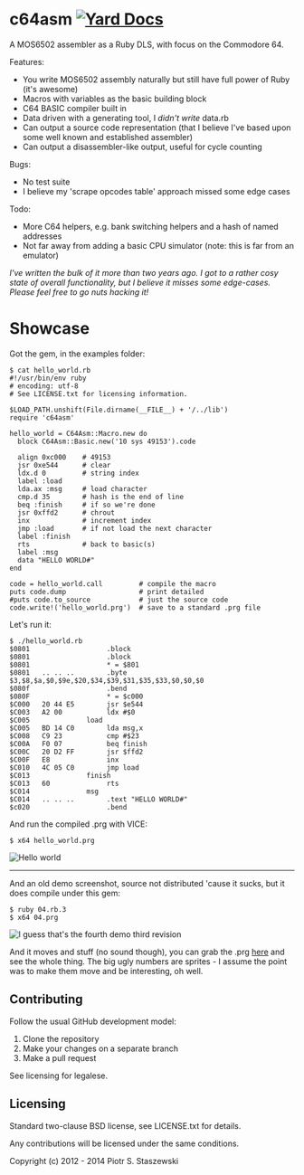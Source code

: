 # c64asm [![Yard Docs](http://img.shields.io/badge/yard-docs-blue.svg)](http://rubydoc.info/gems/c64asm/frames)

A MOS6502 assembler as a Ruby DLS, with focus on the Commodore 64.

Features:

- You write MOS6502 assembly naturally but still have full power of Ruby (it's awesome)
- Macros with variables as the basic building block
- C64 BASIC compiler built in
- Data driven with a generating tool, I *didn't write* data.rb
- Can output a source code representation (that I believe I've based upon some well known and established assembler)
- Can output a disassembler-like output, useful for cycle counting

Bugs:
- No test suite
- I believe my 'scrape opcodes table' approach missed some edge cases

Todo:
- More C64 helpers, e.g. bank switching helpers and a hash of named addresses
- Not far away from adding a basic CPU simulator (note: this is far from an emulator)

*I've written the bulk of it more than two years ago. I got to a rather cosy state of overall functionality, but I believe it misses some edge-cases. Please feel free to go nuts hacking it!*

# Showcase

Got the gem, in the examples folder:

    $ cat hello_world.rb 
    #!/usr/bin/env ruby
    # encoding: utf-8
    # See LICENSE.txt for licensing information.
    
    $LOAD_PATH.unshift(File.dirname(__FILE__) + '/../lib')
    require 'c64asm'
    
    hello_world = C64Asm::Macro.new do
      block C64Asm::Basic.new('10 sys 49153').code
    
      align 0xc000    # 49153
      jsr 0xe544      # clear
      ldx.d 0         # string index
      label :load
      lda.ax :msg     # load character
      cmp.d 35        # hash is the end of line
      beq :finish     # if so we're done
      jsr 0xffd2      # chrout
      inx             # increment index
      jmp :load       # if not load the next character
      label :finish
      rts             # back to basic(s)
      label :msg
      data "HELLO WORLD#"
    end
    
    code = hello_world.call         # compile the macro
    puts code.dump                  # print detailed
    #puts code.to_source            # just the source code
    code.write!('hello_world.prg')  # save to a standard .prg file
    

Let's run it:

    $ ./hello_world.rb 
    $0801                   .block
    $0801                   .block
    $0801                   * = $801
    $0801   .. .. ..        .byte $3,$8,$a,$0,$9e,$20,$34,$39,$31,$35,$33,$0,$0,$0
    $080f                   .bend
    $080F                   * = $c000
    $C000   20 44 E5        jsr $e544
    $C003   A2 00           ldx #$0
    $C005              load
    $C005   BD 14 C0        lda msg,x
    $C008   C9 23           cmp #$23
    $C00A   F0 07           beq finish
    $C00C   20 D2 FF        jsr $ffd2
    $C00F   E8              inx
    $C010   4C 05 C0        jmp load
    $C013              finish
    $C013   60              rts
    $C014              msg
    $C014   .. .. ..        .text "HELLO WORLD#"
    $c020                   .bend

And run the compiled .prg with VICE:

    $ x64 hello_world.prg

![Hello world](https://raw.github.com/drbig/c64asm/master/examples/hello_world.png)

- - -

And an old demo screenshot, source not distributed 'cause it sucks, but it does compile under this gem:

    $ ruby 04.rb.3
    $ x64 04.prg

![I guess that's the fourth demo third revision](https://raw.github.com/drbig/c64asm/master/examples/04.png)

And it moves and stuff (no sound though), you can grab the .prg [here](https://raw.github.com/drbig/c64asm/master/examples/04.prg) and see the whole thing. The big ugly numbers are sprites - I assume the point was to make them move and be interesting, oh well.

## Contributing

Follow the usual GitHub development model:

1. Clone the repository
2. Make your changes on a separate branch
4. Make a pull request

See licensing for legalese.

## Licensing

Standard two-clause BSD license, see LICENSE.txt for details.

Any contributions will be licensed under the same conditions.

Copyright (c) 2012 - 2014 Piotr S. Staszewski

